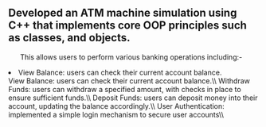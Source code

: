 <h2>Developed an ATM machine simulation using C++ that implements core OOP principles such as classes, and objects.</h2>
 <ul>This allows users to perform various banking operations including:-</ul>
 <li> View Balance: users can check their current account balance.</li>
 View Balance: users can check their current account balance.\\
 Withdraw Funds: users can withdraw a specified amount, with checks in place to ensure sufficient funds.\\
 Deposit Funds: users can deposit money into their account, updating the balance accordingly.\\
 User Authentication: implemented a simple login mechanism to secure user accounts\\
